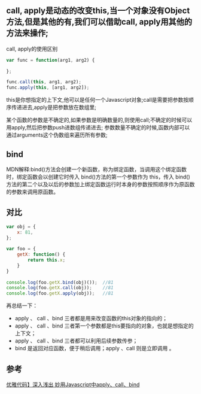

## call, apply是动态的改变this,当一个对象没有Object方法,但是其他的有,我们可以借助call, apply用其他的方法来操作;

call, apply的使用区别
```js
var func = function(arg1, arg2) {
     
};

func.call(this, arg1, arg2);
func.apply(this, [arg1, arg2]);
```
this是你想指定的上下文,他可以是任何一个Javascript对象;call是需要把参数按顺序传递进去,apply是把参数放在数组里;

某个函数的参数是不确定的,如果参数是明确数量的,则使用call;不确定的时候可以用apply,然后把参数push进数组传递进去;
参数数量不确定的时候,函数内部可以通过arguments这个伪数组来遍历所有参数;

## bind

MDN解释:bind()方法会创建一个新函数，称为绑定函数，当调用这个绑定函数时，绑定函数会以创建它时传入 bind()方法的第一个参数作为 this，传入 bind() 方法的第二个以及以后的参数加上绑定函数运行时本身的参数按照顺序作为原函数的参数来调用原函数。

## 对比
```js
var obj = {
    x: 81,
};
 
var foo = {
    getX: function() {
        return this.x;
    }
}
 
console.log(foo.getX.bind(obj)());  //81
console.log(foo.getX.call(obj));    //81
console.log(foo.getX.apply(obj));   //81
```
再总结一下：

- apply 、 call 、bind 三者都是用来改变函数的this对象的指向的；
- apply 、 call 、bind 三者第一个参数都是this要指向的对象，也就是想指定的上下文；
- apply 、 call 、bind 三者都可以利用后续参数传参；
- bind 是返回对应函数，便于稍后调用；apply 、call 则是立即调用 。

## 参考
[优雅代码】深入浅出 妙用Javascript中apply、call、bind](https://www.cnblogs.com/coco1s/p/4833199.html)

